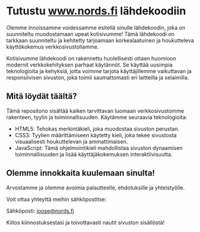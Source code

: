 # Tutustu www.nords.fi lähdekoodiin

Olemme innoissamme voidessamme esitellä sinulle lähdekoodin, joka on suunniteltu muodostamaan upeat kotisivumme! Tämä lähdekoodi on tarkkaan suunniteltu ja kehitetty tarjoamaan korkealaatuinen ja houkutteleva käyttökokemus verkkosivustollamme.

Kotisivumme lähdekoodi on rakennettu huolellisesti ottaen huomioon modernit verkkokehityksen parhaat käytännöt. Se käyttää uusimpia teknologioita ja kehyksiä, jotta voimme tarjota käyttäjillemme vaikuttavan ja responsiivisen sivuston, joka toimii saumattomasti eri laitteilla ja selaimilla.


## Mitä löydät täältä?

Tämä repositorio sisältää kaiken tarvittavan luomaan verkkosivustomme rakenteen, tyylin ja toiminnallisuuden. Käytämme seuraavia teknologioita:

- HTML5: Tehokas merkintäkieli, joka muodostaa sivuston perustan.
- CSS3: Tyylien määrittämiseen käytetty kieli, joka tekee sivustosta visuaalisesti houkuttelevan ja ammattimaisen.
- JavaScript: Tämä ohjelmointikieli mahdollistaa sivuston dynaamisen toiminnallisuuden ja lisää käyttäjäkokemuksen interaktiivisuutta.


## Olemme innokkaita kuulemaan sinulta!

Arvostamme ja olemme avoimia palautteelle, ehdotuksille ja yhteistyölle.

Voit ottaa yhteyttä meihin sähköpostitse:

Sähköposti: joose@nords.fi

Kiitos kiinnostuksestasi ja toivottavasti nautit sivuston sisällöstä!
